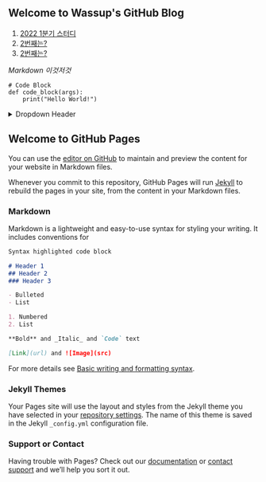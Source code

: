 ## Welcome to Wassup's GitHub Blog

1. [2022 1분기 스터디](https://alstjq9295.github.io/blog/)
2. [2번째는?](https://alstjq9295.github.io/blog/)
3. [2번째는?](https://alstjq9295.github.io/blog/)


_Markdown 이것저것_
```angular2html
# Code Block
def code_block(args):
    print("Hello World!")
```

<details>
<summary>Dropdown Header</summary>

    - head list 0
        - list 0
        - list 1
        - list 2
    - head list 1
        - list 3
        - list 4
        - list 5
<summary></summary>
</details>

## Welcome to GitHub Pages

You can use the [editor on GitHub](https://github.com/alstjq9295/wassup.github.com/edit/main/docs/index.md) to maintain and preview the content for your website in Markdown files.

Whenever you commit to this repository, GitHub Pages will run [Jekyll](https://jekyllrb.com/) to rebuild the pages in your site, from the content in your Markdown files.

### Markdown

Markdown is a lightweight and easy-to-use syntax for styling your writing. It includes conventions for

```markdown
Syntax highlighted code block

# Header 1
## Header 2
### Header 3

- Bulleted
- List

1. Numbered
2. List

**Bold** and _Italic_ and `Code` text

[Link](url) and ![Image](src)
```

For more details see [Basic writing and formatting syntax](https://docs.github.com/en/github/writing-on-github/getting-started-with-writing-and-formatting-on-github/basic-writing-and-formatting-syntax).

### Jekyll Themes

Your Pages site will use the layout and styles from the Jekyll theme you have selected in your [repository settings](https://github.com/alstjq9295/wassup.github.com/settings/pages). The name of this theme is saved in the Jekyll `_config.yml` configuration file.

### Support or Contact

Having trouble with Pages? Check out our [documentation](https://docs.github.com/categories/github-pages-basics/) or [contact support](https://support.github.com/contact) and we’ll help you sort it out.
